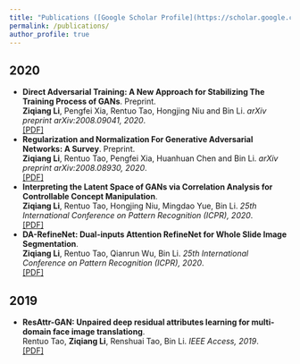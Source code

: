 ```yaml
---
title: "Publications ([Google Scholar Profile](https://scholar.google.com.hk/citations?user=mj5a8WgAAAAJ&hl))"
permalink: /publications/
author_profile: true
---
```


## 2020
* <b>Direct Adversarial Training: A New Approach for Stabilizing The Training Process of GANs</b>. Preprint. <br>
<b>Ziqiang Li</b>, Pengfei Xia, Rentuo Tao, Hongjing Niu and Bin Li. <i>arXiv preprint arXiv:2008.09041, 2020</i>. <br>
[[PDF]](https://arxiv.org/pdf/2008.09041)
* <b>Regularization and Normalization For Generative Adversarial Networks: A Survey</b>. Preprint. <br>
<b>Ziqiang Li</b>, Rentuo Tao, Pengfei Xia, Huanhuan Chen and Bin Li. <i>arXiv preprint arXiv:2008.08930, 2020</i>. <br>
[[PDF]](https://arxiv.org/pdf/2008.08930)
* <b>Interpreting the Latent Space of GANs via Correlation Analysis for Controllable Concept Manipulation</b>. <br>
<b>Ziqiang Li</b>, Rentuo Tao, Hongjing Niu, Mingdao Yue, Bin Li. <i>25th International Conference on Pattern Recognition (ICPR), 2020</i>. <br>
[[PDF]](https://arxiv.org/pdf/2006.10132)
* <b>DA-RefineNet: Dual-inputs Attention RefineNet for Whole Slide Image Segmentation</b>. <br>
<b>Ziqiang Li</b>, Rentuo Tao, Qianrun Wu, Bin Li. <i>25th International Conference on Pattern Recognition (ICPR), 2020</i>. <br>
[[PDF]](https://arxiv.org/pdf/1907.06358)
## 2019
* <b>ResAttr-GAN: Unpaired deep residual attributes learning for multi-domain face image translationg</b>. <br>
Rentuo Tao, <b>Ziqiang Li</b>, Renshuai Tao, Bin Li. <i>IEEE Access, 2019</i>. <br>
[[PDF]](https://ieeexplore.ieee.org/document/8836502?denied=)

